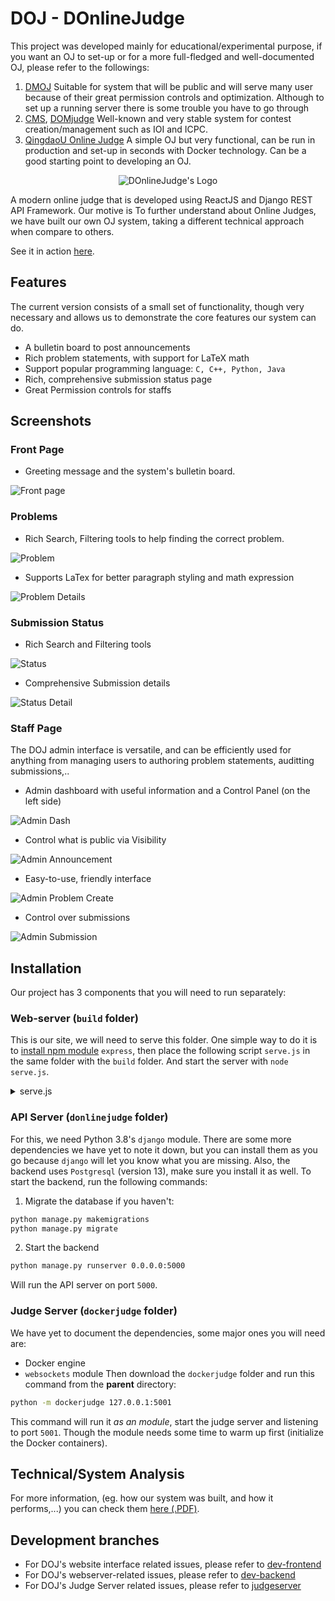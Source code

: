 # DOJ - DOnlineJudge
This project was developed mainly for educational/experimental purpose, if you want an OJ to set-up or for a more full-fledged and well-documented OJ, please refer to the followings: 
1. [DMOJ](https://github.com/DMOJ) Suitable for system that will be public and will serve many user because of their great permission controls and optimization. Although to set up a running server there is some trouble you have to go through
2. [CMS](http://cms-dev.github.io/), [DOMjudge](http://domjudge.org) Well-known and very stable system for contest creation/management such as IOI and ICPC.
3. [QingdaoU Online Judge](https://github.com/QingdaoU/OnlineJudge) A simple OJ but very functional, can be run in production and set-up in seconds with Docker technology. Can be a good starting point to developing an OJ.

<div align="center">
<img src="https://user-images.githubusercontent.com/24392632/131251506-b7b54b9a-319e-4002-96bc-87122a3dadd7.png" alt="DOnlineJudge's Logo">
</div>

A modern online judge that is developed using ReactJS and Django REST API Framework. Our motive is To further understand about Online Judges, we have built our own OJ system, taking a different technical approach when compare to others.

See it in action [here](http://45.117.171.223:5080/).

## Features
The current version consists of a small set of functionality, though very necessary and allows us to demonstrate the core features our system can do.

* A bulletin board to post announcements
* Rich problem statements, with support for LaTeX math
* Support popular programming language: `C, C++, Python, Java`
* Rich, comprehensive submission status page
* Great Permission controls for staffs

## Screenshots
### Front Page
* Greeting message and the system's bulletin board.

![Front page](https://raw.githubusercontent.com/nvatuan/PBL-DOnlineJudge/tmp/screenshots/front.png)

### Problems
* Rich Search, Filtering tools to help finding the correct problem.

![Problem](https://raw.githubusercontent.com/nvatuan/PBL-DOnlineJudge/tmp/screenshots/problem.png)

* Supports LaTex for better paragraph styling and math expression

![Problem Details](https://raw.githubusercontent.com/nvatuan/PBL-DOnlineJudge/tmp/screenshots/problem-de.png)

### Submission Status
* Rich Search and Filtering tools

![Status](https://raw.githubusercontent.com/nvatuan/PBL-DOnlineJudge/tmp/screenshots/status-searching.png)

* Comprehensive Submission details

![Status Detail](https://raw.githubusercontent.com/nvatuan/PBL-DOnlineJudge/tmp/screenshots/status-de.png)


### Staff Page
The DOJ admin interface is versatile, and can be efficiently used for anything from managing users to authoring problem statements, auditting submissions,..
* Admin dashboard with useful information and a Control Panel (on the left side)

![Admin Dash](https://raw.githubusercontent.com/nvatuan/PBL-DOnlineJudge/tmp/screenshots/admin-dash.png)

* Control what is public via Visibility

![Admin Announcement](https://raw.githubusercontent.com/nvatuan/PBL-DOnlineJudge/tmp/screenshots/admin-prob.png)

* Easy-to-use, friendly interface

![Admin Problem Create](https://raw.githubusercontent.com/nvatuan/PBL-DOnlineJudge/tmp/screenshots/admin-prob-create.png)

* Control over submissions

![Admin Submission](https://raw.githubusercontent.com/nvatuan/PBL-DOnlineJudge/tmp/screenshots/admin-submission-de.png)

## Installation
Our project has 3 components that you will need to run separately:
### Web-server (`build` folder)
This is our site, we will need to serve this folder. One simple way to do it is to [install npm module](https://www.npmjs.com/package/express) `express`, then place the following script `serve.js` in the same folder with the `build` folder. And start the server with `node serve.js`. 
<details>
  <summary> serve.js </summary>

  ```js
  var path = require('path');
  var express = require('express');
  var app = express();

  app.use(express.static(path.resolve(__dirname, 'build')));
  app.get('*', (req, res) => {
      res.sendFile(path.resolve(__dirname, 'build', 'index.html'));
  });

  var server = app.listen(8080)
  ```

</details>

### API Server (`donlinejudge` folder)
For this, we need Python 3.8's `django` module. There are some more dependencies we have yet to note it down, but you can install them as you go because `django` will let you know what you are missing. Also, the backend uses `Postgresql` (version 13), make sure you install it as well.
To start the backend, run the following commands:
1. Migrate the database if you haven't:
```bash
python manage.py makemigrations
python manage.py migrate
```
2. Start the backend
```bash
python manage.py runserver 0.0.0.0:5000
```
Will run the API server on port `5000`.

### Judge Server (`dockerjudge` folder)
We have yet to document the dependencies, some major ones you will need are:
- Docker engine
- `websockets` module
Then download the `dockerjudge` folder and run this command from the **parent** directory:
```bash
python -m dockerjudge 127.0.0.1:5001
```
This command will run it *as an module*, start the judge server and listening to port `5001`. Though the module needs some time to warm up first (initialize the Docker containers).

## Technical/System Analysis
For more information, (eg. how our system was built, and how it performs,...) you can check them [here (.PDF)](https://github.com/nvatuan/PBL-DOnlineJudge/raw/tmp/DOnlineJudge%20System%20Technical%20(Eng).pdf).

## Development branches
- For DOJ's website interface related issues, please refer to [dev-frontend](https://github.com/nvatuan/PBL_DOnlineJudge/tree/dev-frontend)
- For DOJ's webserver-related issues, please refer to [dev-backend](https://github.com/nvatuan/PBL_DOnlineJudge/tree/dev-backend)
- For DOJ's Judge Server related issues, please refer to [judgeserver](https://github.com/nvatuan/PBL_DOnlineJudge/tree/dev-judgeserver)
